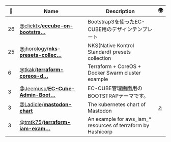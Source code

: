 |:star2: | Name | Description | 🌍|
|---|---|---|---|
|26|[@clicktx](https://github.com/clicktx)/[**eccube-on-bootstra…**](https://github.com/clicktx/eccube-on-bootstrap3)|Bootstrap3を使ったEC-CUBE用のデザインテンプレート||
|25|[@jhorology](https://github.com/jhorology)/[**nks-presets-collec…**](https://github.com/jhorology/nks-presets-collection)|NKS(Native Kontrol Standard) presets collection||
|6|[@tkak](https://github.com/tkak)/[**terraform-coreos-d…**](https://github.com/tkak/terraform-coreos-docker-swarm-cluster)|Terraform + CoreOS + Docker Swarm cluster example||
|3|[@Jeemusu](https://github.com/Jeemusu)/[**EC-Cube-Admin-Boot…**](https://github.com/Jeemusu/EC-Cube-Admin-Bootstrap)|EC-CUBE管理画面用のBOOTSTRAPテーマです。||
|3|[@Ladicle](https://github.com/Ladicle)/[**mastodon-chart**](https://github.com/Ladicle/mastodon-chart)|The kubernetes chart of Mastodon|[:arrow_upper_right:](https://mstdn.ladicle.com/@ladicle)|
|3|[@tmtk75](https://github.com/tmtk75)/[**terraform-iam-exam…**](https://github.com/tmtk75/terraform-iam-example)|An example for aws_iam_* resources of terraform by Hashicorp||

